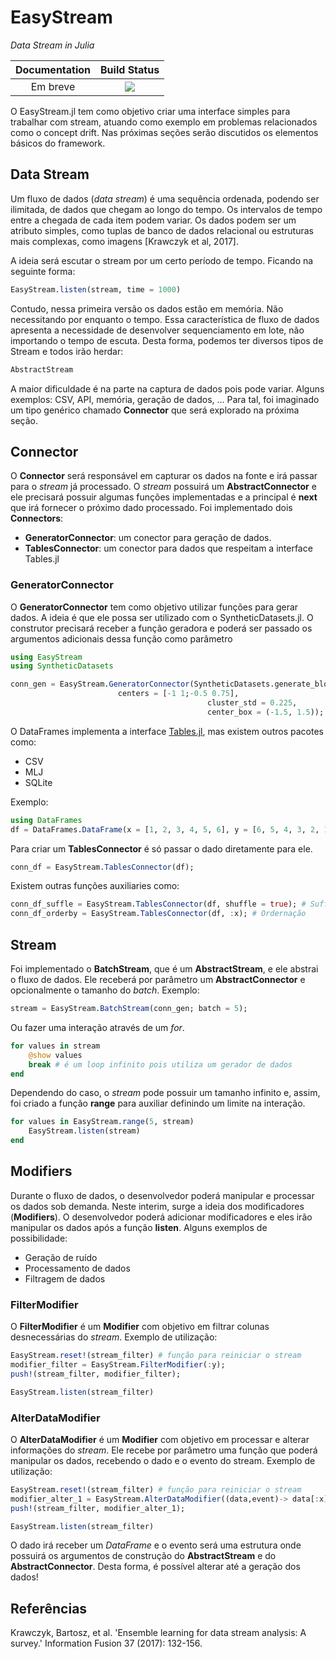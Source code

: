 # EasyStream

*Data Stream in Julia*

| **Documentation**                                                               | **Build Status**                                                                                |
|:-------------------------------------------------------------------------------:|:-----------------------------------------------------------------------------------------------:|
| Em breve| [![][codecov-img]][codecov-url] |

O EasyStream.jl tem como objetivo criar uma interface simples para trabalhar com stream, atuando como exemplo em problemas relacionados como o concept drift. Nas próximas seções serão discutidos os elementos básicos do framework.

## Data Stream

Um fluxo de dados (_data stream_) é uma sequência ordenada, podendo ser ilimitada, de dados que chegam ao longo do tempo. Os intervalos de tempo entre a chegada de cada item podem variar. Os dados podem ser um atributo simples, como tuplas de banco de dados relacional ou estruturas mais complexas, como imagens [Krawczyk et al, 2017].

A ideia será escutar o stream por um certo período de tempo. Ficando na seguinte forma:

```julia
EasyStream.listen(stream, time = 1000)
```

Contudo, nessa primeira versão os dados estão em memória. Não necessitando por enquanto o tempo. Essa característica de fluxo de dados apresenta a necessidade de desenvolver sequenciamento em lote, não importando o tempo de escuta.
Desta forma, podemos ter diversos tipos de Stream e todos irão herdar:

```julia
AbstractStream
```

A maior dificuldade é na parte na captura de dados pois pode variar. Alguns exemplos: CSV, API, memória, geração de dados, ... Para tal, foi imaginado um tipo genérico chamado __Connector__ que será explorado na próxima seção.

## Connector

O __Connector__ será responsável em capturar os dados na fonte e irá passar para o _stream_ já processado. O _stream_ possuirá um __AbstractConnector__ e ele precisará possuir algumas funções implementadas e a principal é __next__ que irá fornecer o próximo dado processado. Foi implementado dois __Connectors__:

- __GeneratorConnector__: um conector para geração de dados.
- __TablesConnector__: um conector para dados que respeitam a interface Tables.jl

### GeneratorConnector

O __GeneratorConnector__ tem como objetivo utilizar funções para gerar dados. A ideia é que ele possa ser utilizado com o SyntheticDatasets.jl. O construtor precisará receber a função geradora e poderá ser passado os argumentos adicionais dessa função como parâmetro

```julia
using EasyStream
using SyntheticDatasets

conn_gen = EasyStream.GeneratorConnector(SyntheticDatasets.generate_blobs, 
						centers = [-1 1;-0.5 0.75], 
                                        	cluster_std = 0.225, 
                                        	center_box = (-1.5, 1.5));
```

O DataFrames implementa a interface [Tables.jl](https://github.com/JuliaData/Tables.jl), mas existem outros pacotes como:
- CSV
- MLJ
- SQLite

Exemplo:

```julia
using DataFrames
df = DataFrames.DataFrame(x = [1, 2, 3, 4, 5, 6], y = [6, 5, 4, 3, 2, 1]);
```

Para criar um __TablesConnector__ é só passar o dado diretamente para ele.

```julia
conn_df = EasyStream.TablesConnector(df);
```

Existem outras funções auxiliaries como:

```julia
conn_df_suffle = EasyStream.TablesConnector(df, shuffle = true); # Suffle
conn_df_orderby = EasyStream.TablesConnector(df, :x); # Ordernação
```

## Stream

Foi implementado o __BatchStream__, que é um __AbstractStream__, e ele abstrai o fluxo de dados. Ele receberá por parâmetro um __AbstractConnector__ e opcionalmente o tamanho do _batch_. Exemplo:

```julia
stream = EasyStream.BatchStream(conn_gen; batch = 5);
```

Ou fazer uma interação através de um _for_.

```julia
for values in stream
	@show values
	break # é um loop infinito pois utiliza um gerador de dados
end
```
Dependendo do caso, o _stream_ pode possuir um tamanho infinito e, assim, foi criado a função __range__ para auxiliar definindo um limite na interação.

```julia
for values in EasyStream.range(5, stream)
	EasyStream.listen(stream)
end
```

## Modifiers

Durante o fluxo de dados, o desenvolvedor poderá manipular e processar os dados sob demanda. Neste interim, surge a ideia dos modificadores (__Modifiers__). O desenvolvedor poderá adicionar modificadores e eles irão manipular os dados após a função __listen__. Alguns exemplos de possibilidade:

- Geração de ruído
- Processamento de dados
- Filtragem de dados

### FilterModifier

O __FilterModifier__ é um __Modifier__ com objetivo em filtrar colunas desnecessárias do _stream_. Exemplo de utilização:

```julia
EasyStream.reset!(stream_filter) # função para reiniciar o stream
modifier_filter = EasyStream.FilterModifier(:y);
push!(stream_filter, modifier_filter);

EasyStream.listen(stream_filter)
```

### AlterDataModifier

O __AlterDataModifier__ é um __Modifier__ com objetivo em processar e alterar informações do _stream_. Ele recebe por parâmetro uma função que poderá manipular os dados, recebendo o dado e o evento do stream. Exemplo de utilização:

```julia
EasyStream.reset!(stream_filter) # função para reiniciar o stream
modifier_alter_1 = EasyStream.AlterDataModifier((data,event)-> data[:x] .= 5)
push!(stream_filter, modifier_alter_1);

EasyStream.listen(stream_filter)
```

O dado irá receber um _DataFrame_ e o evento será uma estrutura onde possuirá os argumentos de construção do __AbstractStream__ e do __AbstractConnector__. Desta forma, é possível alterar até a geração dos dados!

## Referências
Krawczyk, Bartosz, et al. 'Ensemble learning for data stream analysis: A survey.' Information Fusion 37 (2017): 132-156.

[codecov-img]: https://codecov.io/gh/ATISLabs/EasyStream.jl/branch/master/graph/badge.svg?token=13TrPsgakO
[codecov-url]: https://codecov.io/gh/ATISLabs/EasyStream.jl
